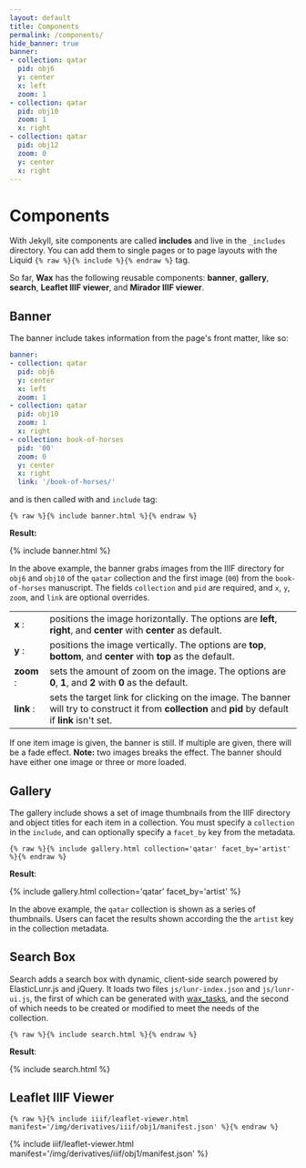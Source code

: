 ```yaml
---
layout: default
title: Components
permalink: /components/
hide_banner: true
banner:
- collection: qatar
  pid: obj6
  y: center
  x: left
  zoom: 1
- collection: qatar
  pid: obj10
  zoom: 1
  x: right
- collection: qatar
  pid: obj12
  zoom: 0
  y: center
  x: right
---
```


# Components

With Jekyll, site components are called __includes__ and live in the `_includes` directory. You can add them to single pages or to page layouts with the Liquid `{% raw %}{% include %}{% endraw %}` tag.

So far, __Wax__ has the following reusable components: __banner__, __gallery__, __search__, __Leaflet IIIF viewer__, and __Mirador IIIF viewer__.

## Banner

The banner include takes information from the page's front matter, like so:

```yaml
banner:
- collection: qatar
  pid: obj6
  y: center
  x: left
  zoom: 1
- collection: qatar
  pid: obj10
  zoom: 1
  x: right
- collection: book-of-horses
  pid: '00'
  zoom: 0
  y: center
  x: right
  link: '/book-of-horses/'
```

and is then called with and `include` tag:

`{% raw %}{% include banner.html %}{% endraw %}`

__Result:__

{% include banner.html %}


In the above example, the banner grabs images from the IIIF directory for `obj6` and `obj10` of the `qatar` collection and the first image (`00`) from the `book-of-horses` manuscript. The fields `collection` and `pid` are required, and `x`, `y`, `zoom`, and `link` are optional overrides.


<table class="table table-striped">
  <tr class="meta">
    <td><b>x</b> :</td>
    <td>positions the image horizontally. The options are <b>left</b>, <b>right</b>, and <b>center</b> with <b>center</b> as default.</td>
  </tr>
  <tr class="meta">
    <td><b>y</b> :</td>
    <td>positions the image vertically. The options are <b>top</b>, <b>bottom</b>, and <b>center</b> with <b>top</b> as the default.</td>
  </tr>
  <tr class="meta">
    <td><b>zoom</b> :</td>
    <td>sets the amount of zoom on the image. The options are <b>0</b>, <b>1</b>, and <b>2</b> with <b>0</b> as the default.</td>
  </tr>
  <tr class="meta">
    <td><b>link</b> :</td>
    <td>sets the target link for clicking on the image. The banner will try to construct it from <b>collection</b> and <b>pid</b> by default if <b>link</b> isn't set.</td>
  </tr>
</table>

If one item image is given, the banner is still. If multiple are given, there will be a fade effect. __Note:__ two images breaks the effect. The banner should have either one image or three or more loaded.

## Gallery

The gallery include shows a set of image thumbnails from the IIIF directory and object titles for each item in a collection. You must specify a `collection` in the `include`, and can optionally specify a `facet_by` key from the metadata.

`{% raw %}{% include gallery.html collection='qatar' facet_by='artist' %}{% endraw %}`

__Result__:

{% include gallery.html collection='qatar' facet_by='artist' %}

In the above example, the `qatar` collection is shown as a series of thumbnails. Users can facet the results shown according the the `artist` key in the collection metadata.


## Search Box

Search adds a search box with dynamic, client-side search powered by ElasticLunr.js and jQuery. It loads two files `js/lunr-index.json` and `js/lunr-ui.js`, the first of which can be generated with [wax_tasks](https://github.com/minicomp/wax_tasks/), and the second of which needs to be created or modified to meet the needs of the collection.

`{% raw %}{% include search.html %}{% endraw %}`

__Result__:

{% include search.html %}


## Leaflet IIIF Viewer


`{% raw %}{% include iiif/leaflet-viewer.html manifest='/img/derivatives/iiif/obj1/manifest.json' %}{% endraw %}`


{% include iiif/leaflet-viewer.html manifest='/img/derivatives/iiif/obj1/manifest.json' %}
